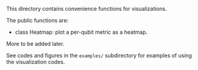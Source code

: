 This directory contains convenience functions for visualizations.

The public functions are:

* class Heatmap: plot a per-qubit metric as a heatmap.

More to be added later.

See codes and figures in the `examples/` subdirectory for examples of
using the visualization codes.
